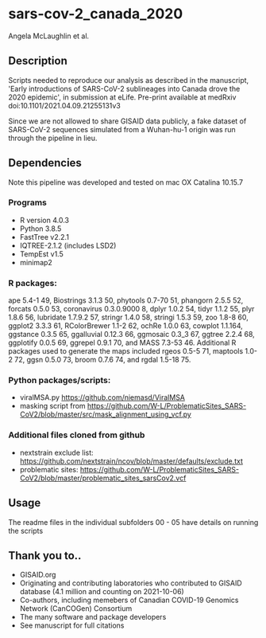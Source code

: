 # sars-cov-2_canada_2020
Angela McLaughlin et al. 

## Description
Scripts needed to reproduce our analysis as described in the manuscript, 'Early introductions of SARS-CoV-2 sublineages into Canada drove the 2020 epidemic', in submission at eLife. Pre-print available at medRxiv doi:10.1101/2021.04.09.21255131v3

Since we are not allowed to share GISAID data publicly, a fake dataset of SARS-CoV-2 sequences simulated from a Wuhan-hu-1 origin was run through the pipeline in lieu.

## Dependencies
Note this pipeline was developed and tested on mac OX Catalina 10.15.7 

### Programs
* R version 4.0.3
* Python 3.8.5
* FastTree v2.2.1 
* IQTREE-2.1.2 (includes LSD2)
* TempEst v1.5 
* minimap2 

### R packages:
ape 5.4-1 49, Biostrings 3.1.3 50, phytools 0.7-70 51, phangorn 2.5.5 52, forcats 0.5.0 53, coronavirus 0.3.0.9000 8, dplyr 1.0.2 54, tidyr 1.1.2 55, plyr 1.8.6 56, lubridate 1.7.9.2 57, stringr 1.4.0 58, stringi 1.5.3 59, zoo 1.8-8 60, ggplot2 3.3.3 61, RColorBrewer 1.1-2 62, ochRe 1.0.0 63, cowplot 1.1.164, ggstance 0.3.5 65, ggalluvial 0.12.3 66, ggmosaic 0.3_3 67, ggtree 2.2.4 68, ggplotify 0.0.5 69, ggrepel 0.9.1 70, and MASS 7.3-53 46. Additional R packages used to generate the maps included rgeos 0.5-5 71, maptools 1.0-2 72, ggsn 0.5.0 73, broom 0.7.6 74, and rgdal 1.5-18 75.

### Python packages/scripts:
* viralMSA.py https://github.com/niemasd/ViralMSA
* masking script from https://github.com/W-L/ProblematicSites_SARS-CoV2/blob/master/src/mask_alignment_using_vcf.py

### Additional files cloned from github
* nextstrain exclude list: https://github.com/nextstrain/ncov/blob/master/defaults/exclude.txt
* problematic sites: https://github.com/W-L/ProblematicSites_SARS-CoV2/blob/master/problematic_sites_sarsCov2.vcf

## Usage
The readme files in the individual subfolders 00 - 05 have details on running the scripts

## Thank you to.. 
* GISAID.org
* Originating and contributing laboratories who contributed to GISAID database (4.1 million and counting on 2021-10-06)
* Co-authors, including memebers of Canadian COVID-19 Genomics Network (CanCOGen) Consortium
* The many software and package developers
* See manuscript for full citations

